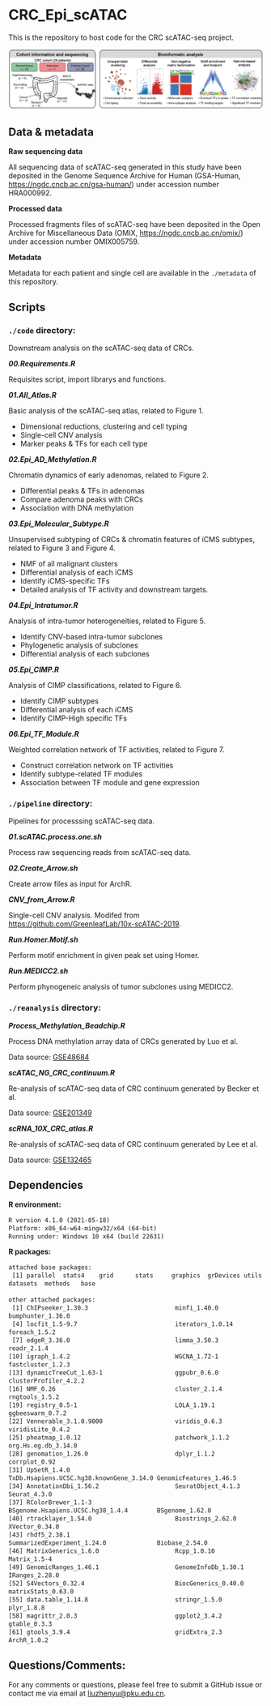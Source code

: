 # CRC_Epi_scATAC

This is the repository to host code for the CRC scATAC-seq project.

![Fig1A](./metadata/Fig1A.jpg)

## Data & metadata

**Raw sequencing data**

All sequencing data of scATAC-seq generated in this study have been deposited in the Genome Sequence Archive for Human (GSA-Human, https://ngdc.cncb.ac.cn/gsa-human/) under accession number HRA000992.

**Processed data**

Processed fragments files of scATAC-seq have been deposited in the Open Archive for Miscellaneous Data (OMIX, https://ngdc.cncb.ac.cn/omix/) under accession number OMIX005759.

**Metadata**

Metadata for each patient and single cell are available in the `./metadata` of this repository.

## Scripts

### `./code` directory:

Downstream analysis on the scATAC-seq data of CRCs.

***00.Requirements.R***

Requisites script, import librarys and functions.

***01.All_Atlas.R***

Basic analysis of the scATAC-seq atlas, related to Figure 1.

- Dimensional reductions, clustering and cell typing
- Single-cell CNV analysis
- Marker peaks & TFs for each cell type

***02.Epi_AD_Methylation.R***

Chromatin dynamics of early adenomas, related to Figure 2.

- Differential peaks & TFs in adenomas
- Compare adenoma peaks with CRCs
- Association with DNA methylation

***03.Epi_Molecular_Subtype.R***

Unsupervised subtyping of CRCs & chromatin features of iCMS subtypes, related to Figure 3 and Figure 4.

- NMF of all malignant clusters
- Differential analysis of each iCMS
- Identify iCMS-specific TFs
- Detailed analysis of TF activity and downstream targets.

***04.Epi_Intratumor.R***

Analysis of intra-tumor heterogeneities, related to Figure 5.

- Identify CNV-based intra-tumor subclones
- Phylogenetic analysis of subclones
- Differential analysis of each subclones

***05.Epi_CIMP.R***

Analysis of CIMP classifications, related to Figure 6.

- Identify CIMP subtypes
- Differential analysis of each iCMS
- Identify CIMP-High specific TFs

***06.Epi_TF_Module.R***

Weighted correlation network of TF activities, related to Figure 7.

- Construct correlation network on TF activities
- Identify subtype-related TF modules
- Association between TF module and gene expression

### `./pipeline` directory:

Pipelines for processsing scATAC-seq data.

***01.scATAC.process.one.sh***

Process raw sequencing reads from scATAC-seq data.

***02.Create_Arrow.sh***

Create arrow files as input for ArchR.

***CNV_from_Arrow.R***

Single-cell CNV analysis. Modifed from https://github.com/GreenleafLab/10x-scATAC-2019.

***Run.Homer.Motif.sh***

Perform motif enrichment in given peak set using Homer.

***Run.MEDICC2.sh***

Perform phynogeneic analysis of tumor subclones using MEDICC2.

### `./reanalysis` directory:
***Process_Methylation_Beadchip.R***

Process DNA methylation array data of CRCs generated by Luo et al.

Data source: [GSE48684](https://www.ncbi.nlm.nih.gov/geo/query/acc.cgi?acc=GSE48684)

***scATAC_NG_CRC_continuum.R***

Re-analysis of scATAC-seq data of CRC continuum generated by Becker et al.

Data source: [GSE201349](https://www.ncbi.nlm.nih.gov/geo/query/acc.cgi?acc=GSE201349)

***scRNA_10X_CRC_atlas.R***

Re-analysis of scATAC-seq data of CRC continuum generated by Lee et al.

Data source: [GSE132465](https://www.ncbi.nlm.nih.gov/geo/query/acc.cgi?acc=GSE132465)

## Dependencies
**R environment:**

```
R version 4.1.0 (2021-05-18)
Platform: x86_64-w64-mingw32/x64 (64-bit)
Running under: Windows 10 x64 (build 22631)
```

**R packages:**
```
attached base packages:
 [1] parallel  stats4    grid      stats     graphics  grDevices utils     datasets  methods   base

other attached packages:
 [1] ChIPseeker_1.30.3                        minfi_1.40.0                             bumphunter_1.36.0
 [4] locfit_1.5-9.7                           iterators_1.0.14                         foreach_1.5.2
 [7] edgeR_3.36.0                             limma_3.50.3                             readr_2.1.4
[10] igraph_1.4.2                             WGCNA_1.72-1                             fastcluster_1.2.3
[13] dynamicTreeCut_1.63-1                    ggpubr_0.6.0                             clusterProfiler_4.2.2
[16] NMF_0.26                                 cluster_2.1.4                            rngtools_1.5.2
[19] registry_0.5-1                           LOLA_1.19.1                              ggbeeswarm_0.7.2
[22] Vennerable_3.1.0.9000                    viridis_0.6.3                            viridisLite_0.4.2
[25] pheatmap_1.0.12                          patchwork_1.1.2                          org.Hs.eg.db_3.14.0
[28] genomation_1.26.0                        dplyr_1.1.2                              corrplot_0.92
[31] UpSetR_1.4.0                             TxDb.Hsapiens.UCSC.hg38.knownGene_3.14.0 GenomicFeatures_1.46.5
[34] AnnotationDbi_1.56.2                     SeuratObject_4.1.3                       Seurat_4.3.0
[37] RColorBrewer_1.1-3                       BSgenome.Hsapiens.UCSC.hg38_1.4.4        BSgenome_1.62.0
[40] rtracklayer_1.54.0                       Biostrings_2.62.0                        XVector_0.34.0
[43] rhdf5_2.38.1                             SummarizedExperiment_1.24.0              Biobase_2.54.0
[46] MatrixGenerics_1.6.0                     Rcpp_1.0.10                              Matrix_1.5-4
[49] GenomicRanges_1.46.1                     GenomeInfoDb_1.30.1                      IRanges_2.28.0
[52] S4Vectors_0.32.4                         BiocGenerics_0.40.0                      matrixStats_0.63.0
[55] data.table_1.14.8                        stringr_1.5.0                            plyr_1.8.8
[58] magrittr_2.0.3                           ggplot2_3.4.2                            gtable_0.3.3
[61] gtools_3.9.4                             gridExtra_2.3                            ArchR_1.0.2
```

## Questions/Comments:

For any comments or questions, please feel free to submit a GitHub issue or contact me via email at liuzhenyu@pku.edu.cn.